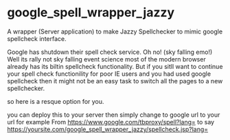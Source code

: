 google_spell_wrapper_jazzy
==========================

A wrapper (Server application) to make Jazzy Spellchecker to mimic google spellcheck interface.


Google has shutdown their spell check service. Oh no! (sky falling emo!)
Well its rally not sky falling event science most of the modern browser already has its biltin spellcheck functionality. But if you sitll want to continue your spell check functionility for poor IE users and you had used google spellcheck then it might not be an easy task to switch all the pages to a new spellchecker.

so here is a resque option for you.

you can deploy this to your server then simply change to google url to your url 
for example 
From 
https://www.google.com/tbproxy/spell?lang=
to say
https://yoursite.com/google_spell_wrapper_jazzy/spellcheck.jsp?lang=
